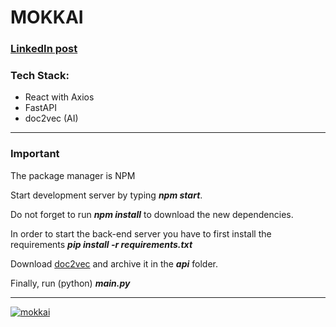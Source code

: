 <h1><strong>MOKKAI</strong></h1>
<h3><a href="https://www.linkedin.com/feed/update/urn:li:activity:6916688227038863360/">LinkedIn post</a></h3>
<h3>Tech Stack:</h3>
<ul>
<li>React with Axios</li>
<li>FastAPI</li>
<li>doc2vec (AI)</li>
</ul>
<hr/>
<h3>Important</h3>
<p>The package manager is NPM </p>
<p>Start development server by typing <strong><em>npm start</em></strong>.</p>
<p>Do not forget to run <strong><em>npm install</em></strong> to download the new dependencies.</p>
<p>In order to start the back-end server you have to first install the requirements <strong><em>pip install -r requirements.txt</em></strong></p>
<p>Download <a href="https://cloudstor.aarnet.edu.au/plus/s/hpfhUC72NnKDxXw">doc2vec</a> and archive it in the <em><strong>api</strong></em> folder.
<p>Finally, run (python) <em><strong>main.py</strong></em></p>
<hr/>
<a href="https://ibb.co/zrnK0tW"><img src="https://i.ibb.co/ZVLykbR/mokkai.png" alt="mokkai" border="0"></a>

